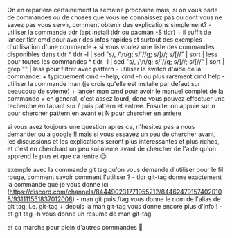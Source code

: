 On en reparlera certainement la semaine prochaine mais, si on vous parle de commandes ou de choses que vous ne connaissez pas ou dont vous ne savez pas vous servir, comment obtenir des explications simplement?
     - utiliser la commande tldr (apt install tldr ou pacman -S tldr)
          + il suffit de lancer tldr cmd pour avoir des infos rapides et surtout des exemples d'utilisation d'une commande
          + si vous voulez une liste des commandes disponibles dans tldr
               * tldr -l | sed "s/, /\n/g; s/'//g; s/]//; s/\[//" | sort | less pour toutes les commandes
               * tldr -l | sed "s/, /\n/g; s/'//g; s/]//; s/\[//" | sort | grep "<pattern>" | less pour filtrer avec pattern
     - utiliser le switch d'aide de la commande:
          + typiquement cmd --help, cmd -h ou plus rarement cmd help
     - utiliser la commande man (je crois qu'elle est installe par defaut sur beaucoup de syteme)
          + lancer man cmd pour avoir le manuel complet de la commande
          + en general, c'est assez lourd, donc vous pouvez effectuer une recherche en tapant sur / puis pattern et entree. Ensuite, on appuie sur n pour chercher pattern en avant et N pour chercher en arriere

si vous avez toujours une question apres ca, n'hesitez pas a nous demander ou a google !!
mais si vous essayez un peu de chercher avant, les discussions et les explications seront plus interessantes et plus riches, et c'est en cherchant un peu soi meme avant de chercher de l'aide qu'on apprend le plus et que ca rentre 😉

exemple avec la commande git tag qu'on vous demande d'utiliser pour le fil rouge, comment savoir comment l'utiliser ?
     - tldr git-tag donne exactement la commande que je vous donne ici (https://discord.com/channels/844490231771955212/844624791574020108/931111551837012008)
     - man git puis /tag vous donne le nom de l'alias de git tag, i.e. git-tag
          + depuis la man git-tag vous donne encore plus d'info !
     - et git tag -h vous donne un resume de man git-tag

et ca marche pour plein d'autres commandes 💪
